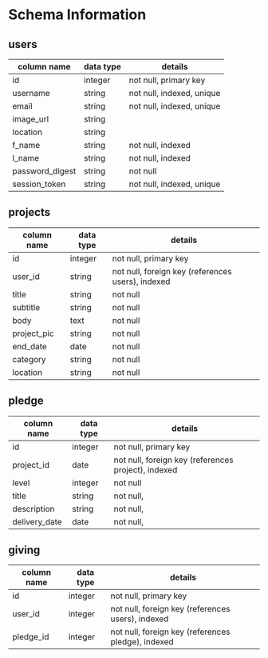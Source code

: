 
# Schema Information

## users

|column name    |data type|details                  |
|---------------|---------|-------------------------|
|id             |integer  |not null, primary key    |
|username       |string   |not null, indexed, unique|
|email          |string   |not null, indexed, unique|
|image_url      |string   |                         |
|location       |string   |                         |
|f_name         |string   |not null, indexed        |
|l_name         |string   |not null, indexed        |
|password_digest|string   |not null                 |
|session_token  |string   |not null, indexed, unique|

## projects

|column name    |data type|details                                           |
|---------------|---------|--------------------------------------------------|
|id             |integer  |not null, primary key                             |
|user_id        |string   |not null, foreign key (references users), indexed |
|title          |string   |not null                                          |
|subtitle       |string   |not null                                          |
|body           |text     |not null                                          |
|project_pic    |string   |not null                                          |
|end_date       |date     |not null                                          |
|category       |string   |not null                                          |
|location       |string   |not null                                          |

## pledge

|column name    |data type|details                                             |
|---------------|---------|----------------------------------------------------|
|id             |integer  |not null, primary key                               |
|project_id     |date     |not null, foreign key (references project), indexed |
|level          |integer  |not null                                            |
|title          |string   |not null,                                           |
|description    |string   |not null,                                           |
|delivery_date  |date     |not null,                                           |

## giving

|column name    |data type|details                                            |
|---------------|---------|---------------------------------------------------|
|id             |integer  |not null, primary key                              |
|user_id        |integer  |not null, foreign key (references users), indexed  |
|pledge_id      |integer  |not null, foreign key (references pledge), indexed |
